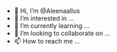 - 👋 Hi, I’m @Aleenaallus
- 👀 I’m interested in ...
- 🌱 I’m currently learning ...
- 💞️ I’m looking to collaborate on ...
- 📫 How to reach me ...

<!---
Aleenaallus/Aleenaallus is a ✨ special ✨ repository because its `README.md` (this file) appears on your GitHub profile.
You can click the Preview link to take a look at your changes.
--->
